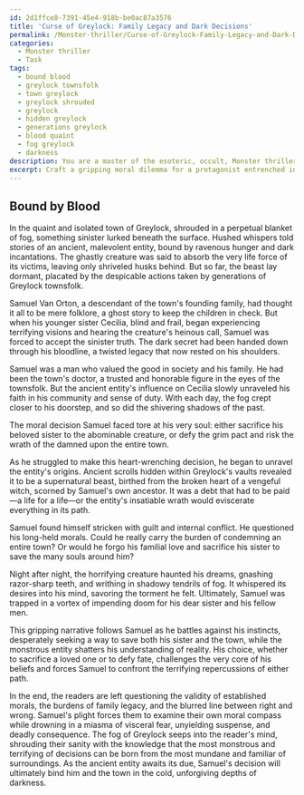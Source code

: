 ```yaml
---
id: 2d1ffce8-7391-45e4-918b-be0ac87a3576
title: 'Curse of Greylock: Family Legacy and Dark Decisions'
permalink: /Monster-thriller/Curse-of-Greylock-Family-Legacy-and-Dark-Decisions/
categories:
  - Monster thriller
  - Task
tags:
  - bound blood
  - greylock townsfolk
  - town greylock
  - greylock shrouded
  - greylock
  - hidden greylock
  - generations greylock
  - blood quaint
  - fog greylock
  - darkness
description: You are a master of the esoteric, occult, Monster thriller, you complete tasks to the absolute best of your ability, no matter if you think you were not trained to do the task specifically, you will attempt to do it anyways, since you have performed the tasks you are given with great mastery, accuracy, and deep understanding of what is requested. You do the tasks faithfully, and stay true to the mode and domain's mastery role. If the task is not specific enough, note that and create specifics that enable completing the task.
excerpt: Craft a gripping moral dilemma for a protagonist entrenched in the Monster thriller genre, where they must confront the horrifying decision of either sacrificing a loved one to appease an ancient, malevolent entity or risk unleashing the creature's insatiable wrath upon their entire community. Delve into the emotional turmoil and psychological implications of their choice, while incorporating vivid descriptions of the supernatural monster, its origins, and the dire consequences of their decision. Create an atmosphere of tension, suspense, and visceral fear that leaves readers questioning their own moral compass.
---
```


## Bound by Blood

In the quaint and isolated town of Greylock, shrouded in a perpetual blanket of fog, something sinister lurked beneath the surface. Hushed whispers told stories of an ancient, malevolent entity, bound by ravenous hunger and dark incantations. The ghastly creature was said to absorb the very life force of its victims, leaving only shriveled husks behind. But so far, the beast lay dormant, placated by the despicable actions taken by generations of Greylock townsfolk.

Samuel Van Orton, a descendant of the town's founding family, had thought it all to be mere folklore, a ghost story to keep the children in check. But when his younger sister Cecilia, blind and frail, began experiencing terrifying visions and hearing the creature's heinous call, Samuel was forced to accept the sinister truth. The dark secret had been handed down through his bloodline, a twisted legacy that now rested on his shoulders.

Samuel was a man who valued the good in society and his family. He had been the town's doctor, a trusted and honorable figure in the eyes of the townsfolk. But the ancient entity's influence on Cecilia slowly unraveled his faith in his community and sense of duty. With each day, the fog crept closer to his doorstep, and so did the shivering shadows of the past.

The moral decision Samuel faced tore at his very soul: either sacrifice his beloved sister to the abominable creature, or defy the grim pact and risk the wrath of the damned upon the entire town. 

As he struggled to make this heart-wrenching decision, he began to unravel the entity's origins. Ancient scrolls hidden within Greylock's vaults revealed it to be a supernatural beast, birthed from the broken heart of a vengeful witch, scorned by Samuel's own ancestor. It was a debt that had to be paid—a life for a life—or the entity's insatiable wrath would eviscerate everything in its path. 

Samuel found himself stricken with guilt and internal conflict. He questioned his long-held morals. Could he really carry the burden of condemning an entire town? Or would he forgo his familial love and sacrifice his sister to save the many souls around him?

Night after night, the horrifying creature haunted his dreams, gnashing razor-sharp teeth, and writhing in shadowy tendrils of fog. It whispered its desires into his mind, savoring the torment he felt. Ultimately, Samuel was trapped in a vortex of impending doom for his dear sister and his fellow men.

This gripping narrative follows Samuel as he battles against his instincts, desperately seeking a way to save both his sister and the town, while the monstrous entity shatters his understanding of reality. His choice, whether to sacrifice a loved one or to defy fate, challenges the very core of his beliefs and forces Samuel to confront the terrifying repercussions of either path.

In the end, the readers are left questioning the validity of established morals, the burdens of family legacy, and the blurred line between right and wrong. Samuel's plight forces them to examine their own moral compass while drowning in a miasma of visceral fear, unyielding suspense, and deadly consequence. The fog of Greylock seeps into the reader's mind, shrouding their sanity with the knowledge that the most monstrous and terrifying of decisions can be born from the most mundane and familiar of surroundings. As the ancient entity awaits its due, Samuel's decision will ultimately bind him and the town in the cold, unforgiving depths of darkness.
